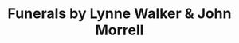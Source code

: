 ---
title: "Funerals by Lynne Walker & John Morrell"
url: /gateshead/funerals-by-lynne-walker-and-john-morrell/
shop: funeral directors
---